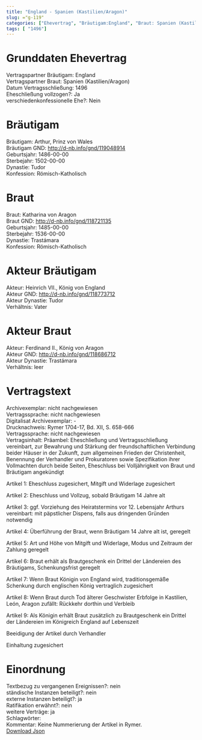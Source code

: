 ```yaml
---
title: "England - Spanien (Kastilien/Aragon)"
slug: ="g-119"
categories: ["Ehevertrag", "Bräutigam:England", "Braut: Spanien (Kastilien/Aragon)", "Eheschließung vollzogen?:Ja", "verschiedenkonfessionelle Ehe?:Nein", "Dynastie Bräutigam:Tudor", "Akteur Bräutigam:Heinrich VII., König von England", "Akteur Braut:Ferdinand II., König von Aragon", "Textbezug?:nein", "Ständisch?:nein", "Ratifikation?:nein", "Sonstiges?:ja", "Bräutigam:England", "Braut: Spanien (Kastilien/Aragon)"]
tags: [ "1496"]
---
```

<!--more-->

# Grunddaten Ehevertrag

Vertragspartner Bräutigam: England<br>
Vertragspartner Braut: Spanien (Kastilien/Aragon)<br>
Datum Vertragsschließung: 1496<br>
Eheschließung vollzogen?: Ja<br>
verschiedenkonfessionelle Ehe?: Nein<br>
# Bräutigam

Bräutigam: Arthur, Prinz von Wales<br>
Bräutigam GND: http://d-nb.info/gnd/119048914<br>
Geburtsjahr: 1486-00-00<br>
Sterbejahr: 1502-00-00<br>
Dynastie: Tudor<br>
Konfession: Römisch-Katholisch<br>
# Braut

Braut: Katharina von Aragon<br>
Braut GND: http://d-nb.info/gnd/118721135<br>
Geburtsjahr: 1485-00-00<br>
Sterbejahr: 1536-00-00<br>
Dynastie: Trastámara<br>
Konfession: Römisch-Katholisch<br>
# Akteur Bräutigam

Akteur: Heinrich VII., König von England<br>
Akteur GND: http://d-nb.info/gnd/118773712<br>
Akteur Dynastie: Tudor<br>
Verhältnis: Vater<br>
# Akteur Braut

Akteur: Ferdinand II., König von Aragon<br>
Akteur GND: http://d-nb.info/gnd/118686712<br>
Akteur Dynastie: Trastámara<br>
Verhältnis: leer<br>
# Vertragstext

Archivexemplar: nicht nachgewiesen<br>
Vertragssprache: nicht nachgewiesen<br>
Digitalisat Archivexemplar: -<br>
Drucknachweis: Rymer 1704-17, Bd. XII, S. 658-666<br>
Vertragssprache: nicht nachgewiesen<br>
Vertragsinhalt: Präambel: Eheschließung und Vertragsschließung vereinbart, zur Bewahrung und Stärkung der freundschaftlichen Verbindung beider Häuser in der Zukunft, zum allgemeinen Frieden der Christenheit, Benennung der Verhandler und Prokuratoren sowie Spezifikation ihrer Vollmachten durch beide Seiten, Eheschluss bei Volljährigkeit von Braut und Bräutigam angekündigt

Artikel 1: Eheschluss zugesichert, Mitgift und Widerlage zugesichert

Artikel 2: Eheschluss und Vollzug, sobald Bräutigam 14 Jahre alt

Artikel 3: ggf. Vorziehung des Heiratstermins vor 12. Lebensjahr Arthurs vereinbart: mit päpstlicher Dispens, falls aus dringenden Gründen notwendig

Artikel 4: Überführung der Braut, wenn Bräutigam 14 Jahre alt ist, geregelt

Artikel 5: Art und Höhe von Mitgift und Widerlage, Modus und Zeitraum der Zahlung geregelt 

Artikel 6: Braut erhält als Brautgeschenk ein Drittel der Ländereien des Bräutigams, Schenkungsfrist geregelt 

Artikel 7: Wenn Braut Königin von England wird, traditionsgemäße Schenkung durch englischen König vertraglich zugesichert

Artikel 8: Wenn Braut durch Tod älterer Geschwister Erbfolge in Kastilien, León, Aragon zufällt: Rückkehr dorthin und Verbleib 

Artikel 9: Als Königin erhält Braut zusätzlich zu Brautgeschenk ein Drittel der Ländereien im Königreich England auf Lebenszeit

Beeidigung der Artikel durch Verhandler 

Einhaltung zugesichert<br>
# Einordnung

Textbezug zu vergangenen Ereignissen?: nein<br>
ständische Instanzen beteiligt?: nein<br>
externe Instanzen beteiligt?: ja<br>
Ratifikation erwähnt?: nein<br>
weitere Verträge: ja<br>
Schlagwörter: <br>
Kommentar: Keine Nummerierung der Artikel in Rymer.<br>
[Download Json](/vertraege/vertrag-119.json)